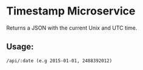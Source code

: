 
# Timestamp Microservice

Returns a JSON with the current Unix and UTC time.

## Usage:

```/api/:date (e.g 2015-01-01, 2488392012)```
